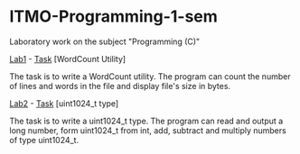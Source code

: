 # ITMO-Programming-1-sem

Laboratory work on the subject "Programming (C)"

[Lab1](https://github.com/shvetsovart/ITMO-Programming-1-sem/blob/lab1/lab1.c "Lab1") - [Task](Amz-Algorithm=AWS4-HMAC-SHA256&X-Amz-Credential=AKIAT73L2G45O3KS52Y5%2F20211111%2Fus-west-2%2Fs3%2Faws4_request&X-Amz-Date=20211111T101702Z&X-Amz-Expires=86400&X-Amz-Signature=70582cf8e1b811f2b6cf809efdacabbcee1df5305c466d232834abce5441b92a&X-Amz-SignedHeaders=host&response-content-disp "Task") [WordCount Utility]

The task is to write a WordCount utility. The program can count the number of lines and words in the file and display file's size in bytes.

[Lab2](https://github.com/shvetsovart/ITMO-Programming-1-sem/blob/lab2/lab2.cpp "Lab2") - [Task](https://s3.us-west-2.amazonaws.com/secure.notion-static.com/8a694eb1-d579-4f7a-bc6b-a3ecf4e9ad4b/C.___2._uint1024_t.pdf?X-Amz-Algorithm=AWS4-HMAC-SHA256&X-Amz-Credential=AKIAT73L2G45O3KS52Y5%2F20211111%2Fus-west-2%2Fs3%2Faws4_request&X-Amz-Date=20211111T103333Z&X-Amz-Expires=86400&X-Amz-Signature=d90a4bea8dc2340a8301d9f43419d313da82cb1f2a230b8b42fb7a6b947fd25e&X-Amz-SignedHeaders=host&response-content-disposition=filename%20%3D%22C.%2520%25D0%259B%25D0%25B0%25D0%25B1%25D0%25BE%25D1%2580%25D0%25B0%25D1%2582%25D0%25BE%25D1%2580%25D0%25BD%25D0%25B0%25D1%258F%2520%25D1%2580%25D0%25B0%25D0%25B1%25D0%25BE%25D1%2582%25D0%25B0%25202.%2520uint1024_t.pdf%22 "Task") [uint1024_t type]

The task is to write a uint1024_t type. The program can read and output a long number, form uint1024_t from int, add, subtract and multiply numbers of type uint1024_t.
